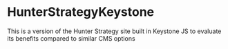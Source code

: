 # HunterStrategyKeystone
This is a version of the Hunter Strategy site built in Keystone JS to evaluate its benefits compared to similar CMS options
